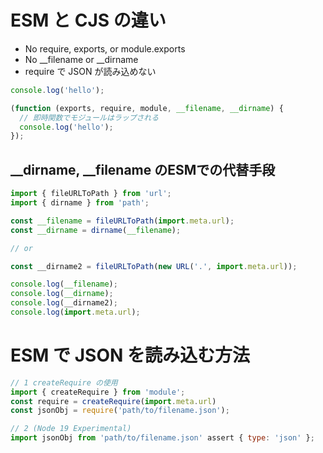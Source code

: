 # ESM と CJS の違い
- No require, exports, or module.exports
- No __filename or __dirname
- require で JSON が読み込めない

```js:hello.cjs
console.log('hello');
```

```js:Node.js CJSの実行時
(function (exports, require, module, __filename, __dirname) {
  // 即時関数でモジュールはラップされる
  console.log('hello');
});
```

## __dirname, __filename のESMでの代替手段
```js
import { fileURLToPath } from 'url';
import { dirname } from 'path';

const __filename = fileURLToPath(import.meta.url);
const __dirname = dirname(__filename);

// or

const __dirname2 = fileURLToPath(new URL('.', import.meta.url));

console.log(__filename);
console.log(__dirname);
console.log(__dirname2);
console.log(import.meta.url);
```

# ESM で JSON を読み込む方法
```js
// 1 createRequire の使用
import { createRequire } from 'module';
const require = createRequire(import.meta.url)
const jsonObj = require('path/to/filename.json');

// 2 (Node 19 Experimental)
import jsonObj from 'path/to/filename.json' assert { type: 'json' };
```